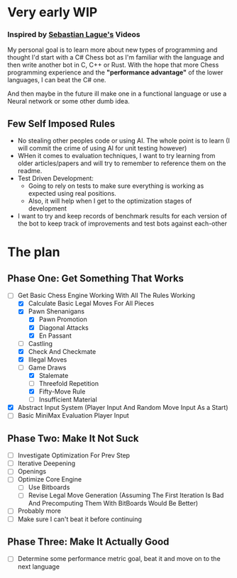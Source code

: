 ﻿# Very early WIP

### Inspired by [Sebastian Lague's](https://github.com/SebLague/Chess-Coding-Adventure) Videos

My personal goal is to learn more about new types of programming and thought I'd start 
with a C# Chess bot as I'm familiar with the language and then write another bot in C, 
C++ or Rust. With the hope that more Chess programming experience and the **"performance advantage"** 
of the lower languages, I can beat the C# one.

And then maybe in the future ill make one in a functional language or use a Neural network or some other dumb idea.

## Few Self Imposed Rules
 - No stealing other peoples code or using AI. The whole point is to learn (I will commit the crime of using AI for unit testing however)
 - WHen it comes to evaluation techniques, I want to try learning from older articles/papers and will try to remember to reference them on the readme.
 - Test Driven Development:
   - Going to rely on tests to make sure everything is working as expected using real positions.
   - Also, it will help when I get to the optimization stages of development
 - I want to try and keep records of benchmark results for each version of the bot to keep track of improvements and test bots against each-other

# The plan
## Phase One: Get Something That Works
 - [ ] Get Basic Chess Engine Working With All The Rules Working
   - [x] Calculate Basic Legal Moves For All Pieces
   - [x] Pawn Shenanigans
     - [x] Pawn Promotion
     - [x] Diagonal Attacks
     - [x] En Passant
   - [ ] Castling
   - [x] Check And Checkmate
   - [x] Illegal Moves
   - [ ] Game Draws
     - [x] Stalemate
     - [ ] Threefold Repetition
     - [x] Fifty-Move Rule
     - [ ] Insufficient Material
 - [x] Abstract Input System (Player Input And Random Move Input As a Start) 
 - [ ] Basic MiniMax Evaluation Player Input

## Phase Two: Make It Not Suck
 - [ ] Investigate Optimization For Prev Step
 - [ ] Iterative Deepening
 - [ ] Openings
 - [ ] Optimize Core Engine
   - [ ] Use Bitboards
   - [ ] Revise Legal Move Generation (Assuming The First Iteration Is Bad And Precomputing Them With BitBoards Would Be Better)
 - [ ] Probably more
 - [ ] Make sure I can't beat it before continuing

## Phase Three: Make It Actually Good
- [ ] Determine some performance metric goal, beat it and move on to the next language